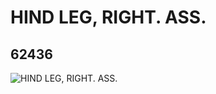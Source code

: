# HIND LEG, RIGHT. ASS.
## 62436
![HIND LEG, RIGHT. ASS.](https://lc-www-live-s.legocdn.com/media/bricks/5/2/6040032.jpg)